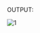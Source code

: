 OUTPUT:


![1](https://user-images.githubusercontent.com/117905345/217884984-eb990b65-56a4-4645-8a0f-09191cfb214b.jpg)
